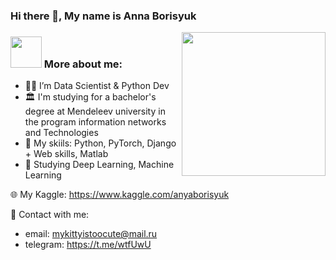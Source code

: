 ### Hi there 👋, My name is Anna Borisyuk
<img align='right' src="https://camo.githubusercontent.com/bc5c77acb656737f31a814e6b1406b4a7d6561bf910db19b23ae228aa6aa6f6c/68747470733a2f2f6d656469612e67697068792e636f6d2f6d656469612f6457784f33364a7a643662545374356449592f67697068792e676966" width="230">

### <img src="https://media.giphy.com/media/VgCDAzcKvsR6OM0uWg/giphy.gif" width="50"> More about me:
- 👩‍💻 I’m Data Scientist & Python Dev <br>
- 🏛️ I'm studying for a bachelor's degree at Mendeleev university in the program information networks and Technologies<br>
- 👾 My skiils: Python, PyTorch, Django + Web skills, Matlab<br>
- 🤖 Studying Deep Learning, Machine Learning <br>

🌐 My Kaggle: https://www.kaggle.com/anyaborisyuk

💌 Contact with me:
- email: mykittyistoocute@mail.ru
- telegram: https://t.me/wtfUwU
